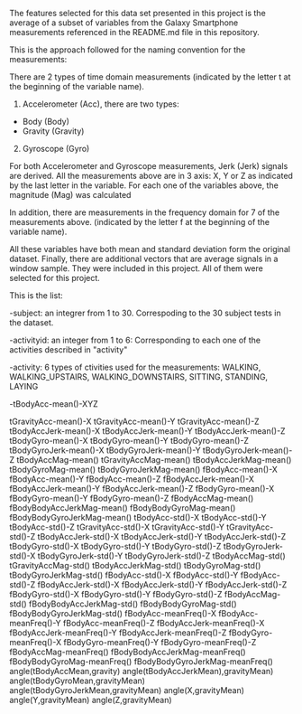 The features selected for this data set presented in this project is the average of a subset of variables from the Galaxy Smartphone measurements referenced in the README.md file in this repository. 

This is the approach followed for the naming convention for the measurements:

There are 2 types of time domain measurements (indicated by the letter t at the beginning of the variable name).

1. Accelerometer (Acc), there are two types:
  - Body (Body)
  - Gravity (Gravity)

2. Gyroscope (Gyro)

For both Accelerometer and Gyroscope measurements, Jerk (Jerk) signals are derived.
All the measurements above are in 3 axis: X, Y or Z as indicated by the last letter in the variable.
For each one of the variables above, the magnitude (Mag) was calculated

In addition, there are measurements in the frequency domain for 7 of the measurements above. (indicated by the letter f at the beginning of the variable name).

All these variables have both mean and standard deviation form the original dataset. Finally, there are additional vectors that are average signals in a window sample. They were included in this project. 
 All of them were selected for this project.
 
 This is the list:

-subject: an integrer from 1 to 30. Correspoding to the 30 subject tests in  the dataset.

-activityid: an integer from 1 to 6: Corresponding to each one of the activities described in "activity"

-activity: 6 types of ctivities used for the measurements: WALKING, WALKING_UPSTAIRS, WALKING_DOWNSTAIRS, SITTING, STANDING, LAYING

-tBodyAcc-mean()-XYZ

tGravityAcc-mean()-X
tGravityAcc-mean()-Y
tGravityAcc-mean()-Z
tBodyAccJerk-mean()-X
tBodyAccJerk-mean()-Y
tBodyAccJerk-mean()-Z
tBodyGyro-mean()-X
tBodyGyro-mean()-Y
tBodyGyro-mean()-Z
tBodyGyroJerk-mean()-X
tBodyGyroJerk-mean()-Y
tBodyGyroJerk-mean()-Z
tBodyAccMag-mean()
tGravityAccMag-mean()
tBodyAccJerkMag-mean()
tBodyGyroMag-mean()
tBodyGyroJerkMag-mean()
fBodyAcc-mean()-X
fBodyAcc-mean()-Y
fBodyAcc-mean()-Z
fBodyAccJerk-mean()-X
fBodyAccJerk-mean()-Y
fBodyAccJerk-mean()-Z
fBodyGyro-mean()-X
fBodyGyro-mean()-Y
fBodyGyro-mean()-Z
fBodyAccMag-mean()
fBodyBodyAccJerkMag-mean()
fBodyBodyGyroMag-mean()
fBodyBodyGyroJerkMag-mean()
tBodyAcc-std()-X
tBodyAcc-std()-Y
tBodyAcc-std()-Z
tGravityAcc-std()-X
tGravityAcc-std()-Y
tGravityAcc-std()-Z
tBodyAccJerk-std()-X
tBodyAccJerk-std()-Y
tBodyAccJerk-std()-Z
tBodyGyro-std()-X
tBodyGyro-std()-Y
tBodyGyro-std()-Z
tBodyGyroJerk-std()-X
tBodyGyroJerk-std()-Y
tBodyGyroJerk-std()-Z
tBodyAccMag-std()
tGravityAccMag-std()
tBodyAccJerkMag-std()
tBodyGyroMag-std()
tBodyGyroJerkMag-std()
fBodyAcc-std()-X
fBodyAcc-std()-Y
fBodyAcc-std()-Z
fBodyAccJerk-std()-X
fBodyAccJerk-std()-Y
fBodyAccJerk-std()-Z
fBodyGyro-std()-X
fBodyGyro-std()-Y
fBodyGyro-std()-Z
fBodyAccMag-std()
fBodyBodyAccJerkMag-std()
fBodyBodyGyroMag-std()
fBodyBodyGyroJerkMag-std()
fBodyAcc-meanFreq()-X
fBodyAcc-meanFreq()-Y
fBodyAcc-meanFreq()-Z
fBodyAccJerk-meanFreq()-X
fBodyAccJerk-meanFreq()-Y
fBodyAccJerk-meanFreq()-Z
fBodyGyro-meanFreq()-X
fBodyGyro-meanFreq()-Y
fBodyGyro-meanFreq()-Z
fBodyAccMag-meanFreq()
fBodyBodyAccJerkMag-meanFreq()
fBodyBodyGyroMag-meanFreq()
fBodyBodyGyroJerkMag-meanFreq()
angle(tBodyAccMean,gravity)
angle(tBodyAccJerkMean),gravityMean)
angle(tBodyGyroMean,gravityMean)
angle(tBodyGyroJerkMean,gravityMean)
angle(X,gravityMean)
angle(Y,gravityMean)
angle(Z,gravityMean)
